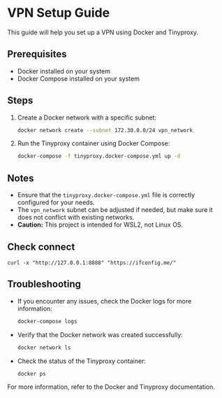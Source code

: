 <!--
This file contains the VPN Setup Guide, which provides instructions on how to set up and configure a VPN.
-->
# VPN Setup Guide

This guide will help you set up a VPN using Docker and Tinyproxy.

## Prerequisites

- Docker installed on your system
- Docker Compose installed on your system

## Steps

1. Create a Docker network with a specific subnet:

    ```sh
    docker network create --subnet 172.30.0.0/24 vpn_network
    ```

2. Run the Tinyproxy container using Docker Compose:

    ```sh
    docker-compose -f tinyproxy.docker-compose.yml up -d
    ```

## Notes

- Ensure that the `tinyproxy.docker-compose.yml` file is correctly configured for your needs.
- The `vpn_network` subnet can be adjusted if needed, but make sure it does not conflict with existing networks.
- **Caution:** This project is intended for WSL2, not Linux OS.

## Check connect
`curl -x "http://127.0.0.1:8888" "https://ifconfig.me/"`

## Troubleshooting

- If you encounter any issues, check the Docker logs for more information:

    ```sh
    docker-compose logs
    ```

- Verify that the Docker network was created successfully:

    ```sh
    docker network ls
    ```

- Check the status of the Tinyproxy container:

    ```sh
    docker ps
    ```

For more information, refer to the Docker and Tinyproxy documentation.
